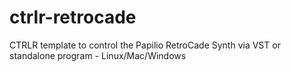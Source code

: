 # ctrlr-retrocade
CTRLR template to control the Papilio RetroCade Synth via VST or standalone program - Linux/Mac/Windows
